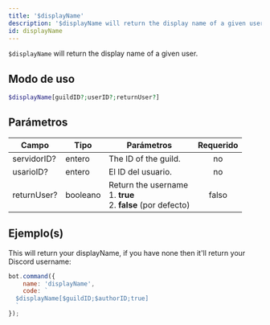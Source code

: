 ```yaml
---
title: '$displayName'
description: '$displayName will return the display name of a given user.'
id: displayName
---
```


`$displayName` will return the display name of a given user.

## Modo de uso

```php
$displayName[guildID?;userID?;returnUser?]
```

## Parámetros

| Campo       | Tipo     | Parámetros                                                                           | Requerido |
| ----------- | -------- | ------------------------------------------------------------------------------------ |:---------:|
| servidorID? | entero   | The ID of the guild.                                                                 |    no     |
| usarioID?   | entero   | El ID del usuario.                                                                   |    no     |
| returnUser? | booleano | Return the username <br /> 1. **true** <br /> 2. **false** (por defecto) |   falso   |

## Ejemplo(s)

This will return your displayName, if you have none then it'll return your Discord username:

```javascript
bot.command({
    name: 'displayName',
    code: `
  $displayName[$guildID;$authorID;true]
  `
});
```
